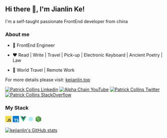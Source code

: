 <h2> Hi there 👋, I'm Jianlin Ke! </h2>

I'm a self-taught passionate FrontEnd developer from china

### About me

- 💼 FrontEnd Engineer

- ❤️ Read | Write | Travel | Pick-up | Electronic Keyboard | Ancient Poetry | Law

- 🌈 World Travel | Remote Work

For more details please visit: [kejianlin.top](https://kejianlin.top/)

[![Patrick Collins Linkedin](https://img.shields.io/badge/LinkedIn-0077B5?style=for-the-badge&logo=linkedin&logoColor=white)](https://www.linkedin.com/in/jianlin-ke-98a647253/)
[![Alpha Chain YouTube](https://img.shields.io/badge/YouTube-FF0000?style=for-the-badge&logo=youtube&logoColor=white)](https://www.youtube.com/channel/UCvlwFu9kxNXC5HyDkWUJYaA)
[![Patrick Collins Twitter](https://img.shields.io/badge/Twitter-1DA1F2?style=for-the-badge&logo=twitter&logoColor=white)](https://twitter.com/kejianlin)
[![Patrick Collins StackOverflow](https://img.shields.io/badge/StackOverflow-F48024?style=for-the-badge&logo=stackoverflow&logoColor=white)](https://stackoverflow.com/users/11381808/kejianlin)

### My Stack

<code><img height="20" src="https://raw.githubusercontent.com/github/explore/80688e429a7d4ef2fca1e82350fe8e3517d3494d/topics/javascript/javascript.png"></code>
<code><img height="20" src="https://raw.githubusercontent.com/github/explore/80688e429a7d4ef2fca1e82350fe8e3517d3494d/topics/typescript/typescript.png"></code>
<code><img height="20" src="https://raw.githubusercontent.com/github/explore/80688e429a7d4ef2fca1e82350fe8e3517d3494d/topics/vue/vue.png"></code>
<code><img height="20" src="https://raw.githubusercontent.com/github/explore/80688e429a7d4ef2fca1e82350fe8e3517d3494d/topics/react/react.png"></code>
<code><img height="20" src="https://raw.githubusercontent.com/github/explore/80688e429a7d4ef2fca1e82350fe8e3517d3494d/topics/nodejs/nodejs.png"></code>

[![kejianlin's GitHub stats](https://github-readme-stats.vercel.app/api?username=kejianlin)](https://github.com/anuraghazra/github-readme-stats)